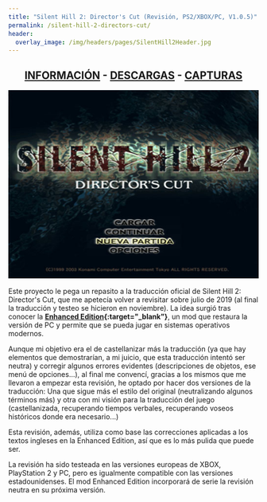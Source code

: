 ```yaml
---
title: "Silent Hill 2: Director's Cut (Revisión, PS2/XBOX/PC, V1.0.5)"
permalink: /silent-hill-2-directors-cut/
header:
  overlay_image: /img/headers/pages/SilentHill2Header.jpg
---
```

<h2 style="text-align: center;"><strong><a href="/silent-hill-2-directors-cut/informacion/">INFORMACIÓN</a> - <a href="/silent-hill-2-directors-cut/descargar/">DESCARGAS</a> - <a href="/silent-hill-2-directors-cut/capturas/">CAPTURAS</a></strong></h2>

<center><img src="/img/2019/12/SH2DC_MainMenuESP.jpg" /></center>

Este proyecto le pega un repasito a la traducción oficial de Silent Hill 2: Director's Cut, que me apetecía volver 
a revisitar sobre julio de 2019 (al final la traducción y testeo se hicieron en noviembre). La idea surgió tras 
conocer la **[Enhanced Edition](http://www.enhanced.townofsilenthill.com/SH2/){:target="_blank"}**, un mod que restaura la versión 
de PC y permite que se pueda jugar en sistemas operativos modernos.

Aunque mi objetivo era el de castellanizar más la traducción (ya que hay elementos que demostrarían, a mi juicio, 
que esta traducción intentó ser neutra) y corregir algunos errores evidentes (descripciones de objetos, ese menú 
de opciones...), al final me convencí, gracias a los mismos que me llevaron a empezar esta revisión, he optado 
por hacer dos versiones de la traducción: Una que sigue más el estilo del original (neutralizando algunos términos 
más) y otra con mi visión para la traducción del juego (castellanizada, recuperando tiempos verbales, recuperando 
voseos históricos donde era necesario...)

Esta revisión, además, utiliza como base las correcciones aplicadas a los textos ingleses en la Enhanced Edition, 
así que es lo más pulida que puede ser.

La revisión ha sido testeada en las versiones europeas de XBOX, PlayStation 2 y PC, pero es igualmente compatible 
con las versiones estadounidenses. El mod Enhanced Edition incorporará de serie la revisión neutra en su próxima 
versión.